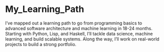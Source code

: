 # My_Learning_Path
I’ve mapped out a learning path to go from programming basics to advanced software architecture and machine learning in 18-24 months. Starting with Python, Lisp, and Haskell, I’ll tackle data science, machine learning, and build scalable systems. Along the way, I’ll work on real-world projects to build a strong portfolio.
